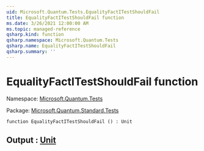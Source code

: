 ```yaml
---
uid: Microsoft.Quantum.Tests.EqualityFactITestShouldFail
title: EqualityFactITestShouldFail function
ms.date: 3/26/2021 12:00:00 AM
ms.topic: managed-reference
qsharp.kind: function
qsharp.namespace: Microsoft.Quantum.Tests
qsharp.name: EqualityFactITestShouldFail
qsharp.summary: ''
---
```


# EqualityFactITestShouldFail function

Namespace: [Microsoft.Quantum.Tests](xref:Microsoft.Quantum.Tests)

Package: [Microsoft.Quantum.Standard.Tests](https://nuget.org/packages/Microsoft.Quantum.Standard.Tests)




```qsharp
function EqualityFactITestShouldFail () : Unit
```


## Output : [Unit](xref:microsoft.quantum.lang-ref.unit)

